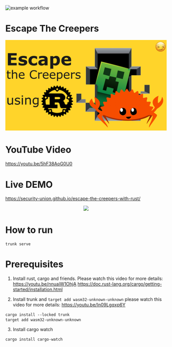 ![example workflow](https://github.com/security-union/escape-the-creepers-with-rust/actions/workflows/quicstart.yml/badge.svg)

# Escape The Creepers
<p align="center">
  <img src="thumbnail/disegno2.png" width="800"/>
</p>

# YouTube Video
https://youtu.be/5hF38AoG0U0

# Live DEMO
https://security-union.github.io/escape-the-creepers-with-rust/

<p align="center">
  <img src="https://user-images.githubusercontent.com/1176339/178553075-064248e9-99a3-469c-b322-34a11b057168.gif" width="800"/>
</p>


# How to run
```
trunk serve
```

# Prerequisites

1. Install rust, cargo and friends. Please watch this video for more details: https://youtu.be/nnuaiW1OhjA
https://doc.rust-lang.org/cargo/getting-started/installation.html

2. Install trunk and `target add wasm32-unknown-unknown` please watch this video for more details: https://youtu.be/In09Lgqxp6Y
```
cargo install --locked trunk
target add wasm32-unknown-unknown
```

3. Install cargo watch 
```
cargo install cargo-watch
```
